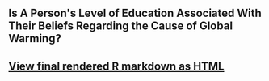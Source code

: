 ## Is A Person's Level of Education Associated With Their Beliefs Regarding the Cause of Global Warming?

## [View final rendered R markdown as HTML](http://htmlpreview.github.io/?https://github.com/toddknutson/Education_GlobalWarming/blob/master/dasi_project.html)


